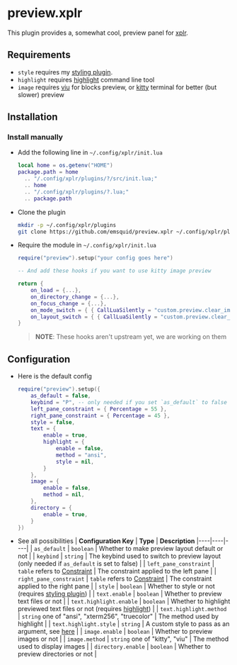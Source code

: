 # preview.xplr

This plugin provides a, somewhat cool, preview panel for [xplr](https://xplr.dev). 

## Requirements

- `style` requires my [styling plugin](https://github.com/emsquid/style.xplr).
- `highlight` requires [highlight](https://gitlab.com/saalen/highlight) command line tool
- `image` requires [viu](https://github.com/atanunq/viu) for blocks preview, or [kitty](https://github.com/kovidgoyal/kitty) terminal for better (but slower) preview

## Installation

### Install manually

- Add the following line in `~/.config/xplr/init.lua`

    ```lua
    local home = os.getenv("HOME")
    package.path = home
      .. "/.config/xplr/plugins/?/src/init.lua;"
      .. home
      .. "/.config/xplr/plugins/?.lua;"
      .. package.path
    ```

- Clone the plugin

    ```bash
    mkdir -p ~/.config/xplr/plugins
    git clone https://github.com/emsquid/preview.xplr ~/.config/xplr/plugins/preview
    ```

- Require the module in `~/.config/xplr/init.lua`

    ```lua
    require("preview").setup("your config goes here")

    -- And add these hooks if you want to use kitty image preview

    return {
        on_load = {...},
        on_directory_change = {...},
        on_focus_change = {...},
        on_mode_switch = { { CallLuaSilently = "custom.preview.clear_image_preview" } },
        on_layout_switch = { { CallLuaSilently = "custom.preview.clear_image_preview" } },
    }
    ```
    > **NOTE**: These hooks aren't upstream yet, we are working on them

## Configuration

- Here is the default config
    ```lua
    require("preview").setup({
        as_default = false,
        keybind = "P", -- only needed if you set `as_default` to false
        left_pane_constraint = { Percentage = 55 },
        right_pane_constraint = { Percentage = 45 },
        style = false,
        text = {
            enable = true,
            highlight = {
                enable = false,
                method = "ansi",
                style = nil,
            }
        },
        image = {
            enable = false,
            method = nil,
        },
        directory = {
            enable = true,
        }
    })
    ```
- See all possibilities
    | **Configuration Key** | **Type** | **Description** 
    |----|----|----|
    | `as_default` | `boolean` | Whether to make preview layout default or not |
    | `keybind` | `string` | The keybind used to switch to preview layout (only needed if `as_default` is set to false) |
    | `left_pane_constraint` | `table` refers to [Constraint](https://xplr.dev/en/layout#constraint) | The constraint applied to the left pane |
    | `right_pane_constraint` | `table` refers to [Constraint](https://xplr.dev/en/layout#constraint) | The constraint applied to the right pane |
    | `style` | `boolean` | Whether to style or not (requires [styling plugin](https://github.com/emsquid/style.xplr)) |
    | `text.enable` | `boolean` | Whether to preview text files or not |
    | `text.highlight.enable` | `boolean` | Whether to highlight previewed text files or not (requires [highlight](https://gitlab.com/saalen/highlight)) |
    | `text.highlight.method` | `string` one of "ansi", "xterm256", "truecolor" | The method used by highlight |
    | `text.highlight.style` | `string` | A custom style to pass as an argument, see [here](https://gitlab.com/saalen/highlight#user-content-theme-definitions) |
    | `image.enable` | `boolean` | Whether to preview images or not |
    | `image.method` | `string` one of "kitty", "viu" | The method used to display images |
    | `directory.enable` | `boolean` | Whether to preview directories or not |
